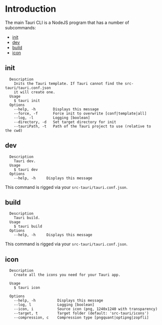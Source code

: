 # Introduction
The main Tauri CLI is a NodeJS program that has a number of subcommands:
- [init](/docs/cli#init)
- [dev](/docs/cli#dev)
- [build](/docs/cli#build)
- [icon](/docs/cli#icon)

## init
```
  Description
    Inits the Tauri template. If Tauri cannot find the src-tauri/tauri.conf.json
    it will create one.
  Usage
    $ tauri init
  Options
    --help, -h        Displays this message
    --force, -f       Force init to overwrite [conf|template|all]
    --log, -l         Logging [boolean]
    --directory, -d   Set target directory for init
    --tauriPath, -t   Path of the Tauri project to use (relative to the cwd)
```

## dev
```
  Description
    Tauri dev.
  Usage
    $ tauri dev
  Options
    --help, -h     Displays this message
```
This command is rigged via your `src-tauri/tauri.conf.json`.


## build
```
  Description
    Tauri build.
  Usage
    $ tauri build
  Options
    --help, -h     Displays this message
```
This command is rigged via your `src-tauri/tauri.conf.json`.

## icon
```
  Description
    Create all the icons you need for your Tauri app.

  Usage
    $ tauri icon

  Options
    --help, -h          Displays this message
    --log, l            Logging [boolean]
    --icon, i           Source icon (png, 1240x1240 with transparency)
    --target, t         Target folder (default: 'src-tauri/icons')
    --compression, c    Compression type [pngquant|optipng|zopfli]
```
